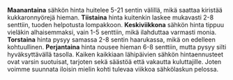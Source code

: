 **Maanantaina** sähkön hinta huitelee 5-21 sentin välillä, mikä saattaa kiristää kukkaronnyörejä hieman. **Tiistaina** hinta kuitenkin laskee mukavasti 2-8 senttiin, tuoden helpotusta lompakkoon. **Keskiviikkona** sähkön hinta tippuu vieläkin alhaisemmaksi, vain 1-5 senttiin, mikä ilahduttaa varmasti monia. **Torstaina** hinta pysyy samassa 2-8 sentin haarukassa, mikä on edelleen kohtuullinen. **Perjantaina** hinta nousee hieman 6-8 senttiin, mutta pysyy silti hyväksyttävällä tasolla. Kaiken kaikkiaan lähipäivien sähkön hintaennusteet ovat varsin suotuisat, tarjoten sekä säästöä että vakautta kuluttajille. Joten voimme suunnata iloisin mielin kohti tulevaa viikkoa sähkölaskun pelossa.